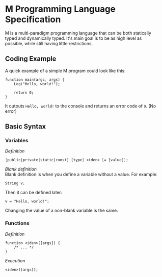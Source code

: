 # M Programming Language Specification
M is a multi-paradigm programming language that can be both statically typed and dynamically typed.  It's main goal is to be as high level as possible, while still having little restrictions.

## Coding Example
A quick example of a simple M program could look like this:
```
function main(argc, args) {
    Log("Hello, world!");

    return 0;
}
```
It outputs `Hello, world!` to the console and returns an error code of `0`. (No error)

## Basic Syntax
### Variables
*Definition*
```
[public|private|static|const] [type] <iden> [= [value]];
```
*Blank definition* <br>
Blank definition is when you define a variable without a value.  For example:
```
String v;
```
Then it can be defined later:
```
v = "Hello, world!";
```
Changing the value of a non-blank variable is the same.
### Functions
*Definition*
```
function <iden>([args]) {
    /* ... */
}
```
*Execution*
```
<iden>([args]);
```